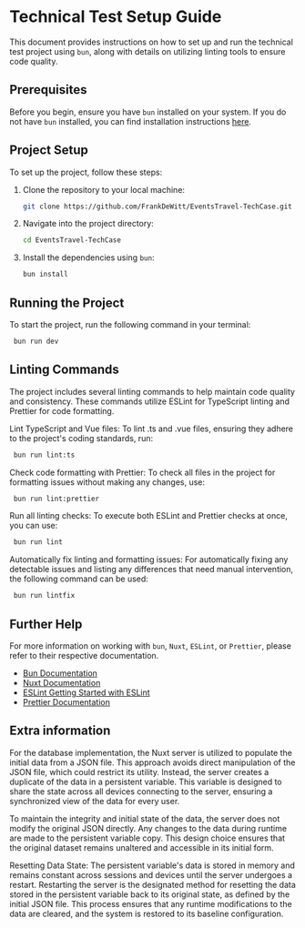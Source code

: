 # Technical Test Setup Guide

This document provides instructions on how to set up and run the technical test project using `bun`, along with details on utilizing linting tools to ensure code quality.

## Prerequisites

Before you begin, ensure you have `bun` installed on your system. If you do not have `bun` installed, you can find installation instructions [here](https://bun.sh/).

## Project Setup

To set up the project, follow these steps:

1. Clone the repository to your local machine:

   ```bash
   git clone https://github.com/FrankDeWitt/EventsTravel-TechCase.git
   ```

2. Navigate into the project directory:

   ```bash
   cd EventsTravel-TechCase
   ```

3. Install the dependencies using `bun`:

   ```bash
   bun install
   ```

## Running the Project

To start the project, run the following command in your terminal:

```bash
 bun run dev
```

## Linting Commands

The project includes several linting commands to help maintain code quality and consistency. These commands utilize ESLint for TypeScript linting and Prettier for code formatting.

Lint TypeScript and Vue files: To lint .ts and .vue files, ensuring they adhere to the project's coding standards, run:

```bash
 bun run lint:ts
```

Check code formatting with Prettier: To check all files in the project for formatting issues without making any changes, use:

```bash
 bun run lint:prettier
```

Run all linting checks: To execute both ESLint and Prettier checks at once, you can use:

```bash
 bun run lint
```

Automatically fix linting and formatting issues: For automatically fixing any detectable issues and listing any differences that need manual intervention, the following command can be used:

```bash
 bun run lintfix
```

## Further Help

For more information on working with `bun`, `Nuxt`, `ESLint`, or `Prettier`, please refer to their respective documentation.

- [Bun Documentation](https://bun.sh/docs/installation)
- [Nuxt Documentation](https://nuxt.com/docs/getting-started/introduction)
- [ESLint Getting Started with ESLint](https://eslint.org/docs/latest/use/getting-started)
- [Prettier Documentation](https://prettier.io/docs/en/install)

## Extra information

For the database implementation, the Nuxt server is utilized to populate the initial data from a JSON file. This approach avoids direct manipulation of the JSON file, which could restrict its utility. Instead, the server creates a duplicate of the data in a persistent variable. This variable is designed to share the state across all devices connecting to the server, ensuring a synchronized view of the data for every user.

To maintain the integrity and initial state of the data, the server does not modify the original JSON directly. Any changes to the data during runtime are made to the persistent variable copy. This design choice ensures that the original dataset remains unaltered and accessible in its initial form.

Resetting Data State:
The persistent variable's data is stored in memory and remains constant across sessions and devices until the server undergoes a restart. Restarting the server is the designated method for resetting the data stored in the persistent variable back to its original state, as defined by the initial JSON file. This process ensures that any runtime modifications to the data are cleared, and the system is restored to its baseline configuration.
